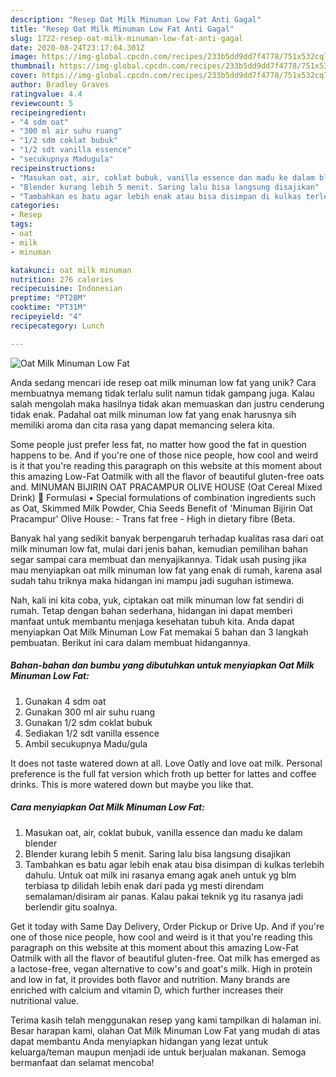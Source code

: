 ```yaml
---
description: "Resep Oat Milk Minuman Low Fat Anti Gagal"
title: "Resep Oat Milk Minuman Low Fat Anti Gagal"
slug: 1722-resep-oat-milk-minuman-low-fat-anti-gagal
date: 2020-08-24T23:17:04.301Z
image: https://img-global.cpcdn.com/recipes/233b5dd9dd7f4778/751x532cq70/oat-milk-minuman-low-fat-foto-resep-utama.jpg
thumbnail: https://img-global.cpcdn.com/recipes/233b5dd9dd7f4778/751x532cq70/oat-milk-minuman-low-fat-foto-resep-utama.jpg
cover: https://img-global.cpcdn.com/recipes/233b5dd9dd7f4778/751x532cq70/oat-milk-minuman-low-fat-foto-resep-utama.jpg
author: Bradley Graves
ratingvalue: 4.4
reviewcount: 5
recipeingredient:
- "4 sdm oat"
- "300 ml air suhu ruang"
- "1/2 sdm coklat bubuk"
- "1/2 sdt vanilla essence"
- "secukupnya Madugula"
recipeinstructions:
- "Masukan oat, air, coklat bubuk, vanilla essence dan madu ke dalam blender"
- "Blender kurang lebih 5 menit. Saring lalu bisa langsung disajikan"
- "Tambahkan es batu agar lebih enak atau bisa disimpan di kulkas terlebih dahulu. Untuk oat milk ini rasanya emang agak aneh untuk yg blm terbiasa tp dilidah lebih enak dari pada yg mesti direndam semalaman/disiram air panas. Kalau pakai teknik yg itu rasanya jadi berlendir gitu soalnya."
categories:
- Resep
tags:
- oat
- milk
- minuman

katakunci: oat milk minuman 
nutrition: 276 calories
recipecuisine: Indonesian
preptime: "PT28M"
cooktime: "PT31M"
recipeyield: "4"
recipecategory: Lunch

---
```



![Oat Milk Minuman Low Fat](https://img-global.cpcdn.com/recipes/233b5dd9dd7f4778/751x532cq70/oat-milk-minuman-low-fat-foto-resep-utama.jpg)

Anda sedang mencari ide resep oat milk minuman low fat yang unik? Cara membuatnya memang tidak terlalu sulit namun tidak gampang juga. Kalau salah mengolah maka hasilnya tidak akan memuaskan dan justru cenderung tidak enak. Padahal oat milk minuman low fat yang enak harusnya sih memiliki aroma dan cita rasa yang dapat memancing selera kita.

Some people just prefer less fat, no matter how good the fat in question happens to be. And if you&#39;re one of those nice people, how cool and weird is it that you&#39;re reading this paragraph on this website at this moment about this amazing Low-Fat Oatmilk with all the flavor of beautiful gluten-free oats and. MINUMAN BIJIRIN OAT PRACAMPUR OLIVE HOUSE (Oat Cereal Mixed Drink)  Formulasi • Special formulations of combination ingredients such as Oat, Skimmed Milk Powder, Chia Seeds Benefit of &#39;Minuman Bijirin Oat Pracampur&#39; Olive House: - Trans fat free - High in dietary fibre (Beta.

Banyak hal yang sedikit banyak berpengaruh terhadap kualitas rasa dari oat milk minuman low fat, mulai dari jenis bahan, kemudian pemilihan bahan segar sampai cara membuat dan menyajikannya. Tidak usah pusing jika mau menyiapkan oat milk minuman low fat yang enak di rumah, karena asal sudah tahu triknya maka hidangan ini mampu jadi suguhan istimewa.


Nah, kali ini kita coba, yuk, ciptakan oat milk minuman low fat sendiri di rumah. Tetap dengan bahan sederhana, hidangan ini dapat memberi manfaat untuk membantu menjaga kesehatan tubuh kita. Anda dapat menyiapkan Oat Milk Minuman Low Fat memakai 5 bahan dan 3 langkah pembuatan. Berikut ini cara dalam membuat hidangannya.

<!--inarticleads1-->

##### Bahan-bahan dan bumbu yang dibutuhkan untuk menyiapkan Oat Milk Minuman Low Fat:

1. Gunakan 4 sdm oat
1. Gunakan 300 ml air suhu ruang
1. Gunakan 1/2 sdm coklat bubuk
1. Sediakan 1/2 sdt vanilla essence
1. Ambil secukupnya Madu/gula


It does not taste watered down at all. Love Oatly and love oat milk. Personal preference is the full fat version which froth up better for lattes and coffee drinks. This is more watered down but maybe you like that. 

<!--inarticleads2-->

##### Cara menyiapkan Oat Milk Minuman Low Fat:

1. Masukan oat, air, coklat bubuk, vanilla essence dan madu ke dalam blender
1. Blender kurang lebih 5 menit. Saring lalu bisa langsung disajikan
1. Tambahkan es batu agar lebih enak atau bisa disimpan di kulkas terlebih dahulu. Untuk oat milk ini rasanya emang agak aneh untuk yg blm terbiasa tp dilidah lebih enak dari pada yg mesti direndam semalaman/disiram air panas. Kalau pakai teknik yg itu rasanya jadi berlendir gitu soalnya.


Get it today with Same Day Delivery, Order Pickup or Drive Up. And if you&#39;re one of those nice people, how cool and weird is it that you&#39;re reading this paragraph on this website at this moment about this amazing Low-Fat Oatmilk with all the flavor of beautiful gluten-free. Oat milk has emerged as a lactose-free, vegan alternative to cow&#39;s and goat&#39;s milk. High in protein and low in fat, it provides both flavor and nutrition. Many brands are enriched with calcium and vitamin D, which further increases their nutritional value. 

Terima kasih telah menggunakan resep yang kami tampilkan di halaman ini. Besar harapan kami, olahan Oat Milk Minuman Low Fat yang mudah di atas dapat membantu Anda menyiapkan hidangan yang lezat untuk keluarga/teman maupun menjadi ide untuk berjualan makanan. Semoga bermanfaat dan selamat mencoba!
